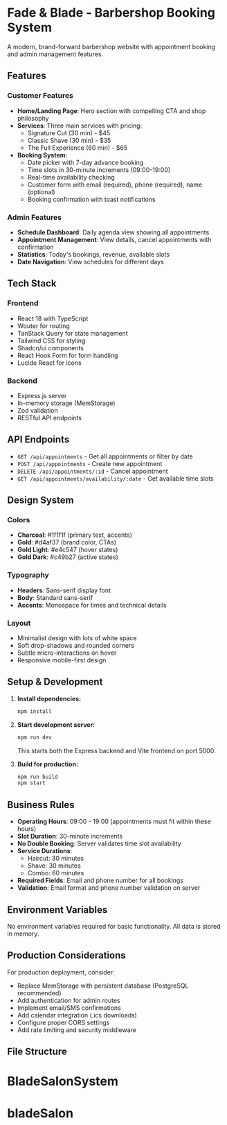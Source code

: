 # Fade & Blade - Barbershop Booking System

A modern, brand-forward barbershop website with appointment booking and admin management features.

## Features

### Customer Features
- **Home/Landing Page**: Hero section with compelling CTA and shop philosophy
- **Services**: Three main services with pricing:
  - Signature Cut (30 min) - $45
  - Classic Shave (30 min) - $35
  - The Full Experience (60 min) - $65
- **Booking System**: 
  - Date picker with 7-day advance booking
  - Time slots in 30-minute increments (09:00-19:00)
  - Real-time availability checking
  - Customer form with email (required), phone (required), name (optional)
  - Booking confirmation with toast notifications

### Admin Features
- **Schedule Dashboard**: Daily agenda view showing all appointments
- **Appointment Management**: View details, cancel appointments with confirmation
- **Statistics**: Today's bookings, revenue, available slots
- **Date Navigation**: View schedules for different days

## Tech Stack

### Frontend
- React 18 with TypeScript
- Wouter for routing
- TanStack Query for state management
- Tailwind CSS for styling
- Shadcn/ui components
- React Hook Form for form handling
- Lucide React for icons

### Backend
- Express.js server
- In-memory storage (MemStorage)
- Zod validation
- RESTful API endpoints

## API Endpoints

- `GET /api/appointments` - Get all appointments or filter by date
- `POST /api/appointments` - Create new appointment
- `DELETE /api/appointments/:id` - Cancel appointment
- `GET /api/appointments/availability/:date` - Get available time slots

## Design System

### Colors
- **Charcoal**: #1f1f1f (primary text, accents)
- **Gold**: #d4af37 (brand color, CTAs)
- **Gold Light**: #e4c547 (hover states)
- **Gold Dark**: #c49b27 (active states)

### Typography
- **Headers**: Sans-serif display font
- **Body**: Standard sans-serif
- **Accents**: Monospace for times and technical details

### Layout
- Minimalist design with lots of white space
- Soft drop-shadows and rounded corners
- Subtle micro-interactions on hover
- Responsive mobile-first design

## Setup & Development

1. **Install dependencies:**
   ```bash
   npm install
   ```

2. **Start development server:**
   ```bash
   npm run dev
   ```
   This starts both the Express backend and Vite frontend on port 5000.

3. **Build for production:**
   ```bash
   npm run build
   npm start
   ```

## Business Rules

- **Operating Hours**: 09:00 - 19:00 (appointments must fit within these hours)
- **Slot Duration**: 30-minute increments
- **No Double Booking**: Server validates time slot availability
- **Service Durations**:
  - Haircut: 30 minutes
  - Shave: 30 minutes  
  - Combo: 60 minutes
- **Required Fields**: Email and phone number for all bookings
- **Validation**: Email format and phone number validation on server

## Environment Variables

No environment variables required for basic functionality. All data is stored in memory.

## Production Considerations

For production deployment, consider:
- Replace MemStorage with persistent database (PostgreSQL recommended)
- Add authentication for admin routes
- Implement email/SMS confirmations
- Add calendar integration (.ics downloads)
- Configure proper CORS settings
- Add rate limiting and security middleware

## File Structure

# BladeSalonSystem
# bladeSalon
